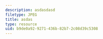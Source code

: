 ```yaml
---
description: asdasdasd
filetype: JPEG
title: asdas
type: resource
uid: b9de0a92-9271-436b-82b7-2c08d39c5308
---
```

